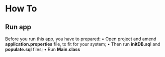 # **How To**
## **Run app**
Before you run this app, you have to prepared:
• Open project and amend **application.properties** file, to fit for your system;
• Then run **initDB.sql** and **populate.sql** files;
• Run **Main.class**
